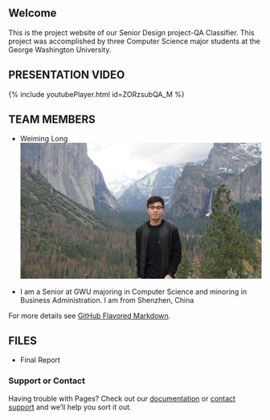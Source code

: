 ## Welcome

This is the project website of our Senior Design project-QA Classifier. This project was accomplished by three Computer Science major students at the George Washington University.

## PRESENTATION VIDEO
{% include youtubePlayer.html id=ZORzsubQA_M %}

## TEAM MEMBERS
- Weiming Long
![image](images/Weiming.jpg)
* I am a Senior at GWU majoring in Computer Science and minoring in Business Administration. I am from Shenzhen, China

For more details see [GitHub Flavored Markdown](https://guides.github.com/features/mastering-markdown/).

## FILES
- Final Report
### Support or Contact

Having trouble with Pages? Check out our [documentation](https://help.github.com/categories/github-pages-basics/) or [contact support](https://github.com/contact) and we’ll help you sort it out.
